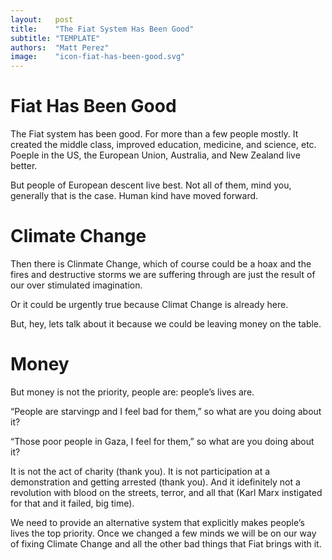 ```yaml
---
layout:   post
title:    "The Fiat System Has Been Good"
subtitle: "TEMPLATE"
authors:  "Matt Perez"
image:    "icon-fiat-has-been-good.svg"
---
```


<div style="display:none; ">
 <p>Time for an alternative to the bug.</p>
</div>

<h1>Fiat Has Been Good</h1>
 <p>The Fiat system has been good. For more than a few people mostly. It created the middle class, improved education, medicine, and science, etc. Poeple in the US, the European Union, Australia, and New Zealand live better.</p>
 
 <p>But people of European descent live best. Not all of them, mind you, generally that is the case. Human kind have moved forward.</p>

 <h1>Climate Change</h1>
  <p>Then there is Clinmate Change, which of course could be a hoax and the fires and destructive storms we are suffering through are just the result of our over stimulated imagination.</p>
  
  <p>Or it could be urgently true because Climat Change is already here.</p>
  
  <p>But, hey, lets talk about it because we could be leaving money on the table.</p>

<h1>Money</h1>
  <p>But money is not the priority, people are: people&rsquo;s lives are.</p>
   <div class="_citation" >
    <p>&ldquo;People are starvingp and I feel bad for them,&rdquo; so what are you doing about it?</p>
    <p>&ldquo;Those poor people in Gaza, I feel for them,&rdquo; so what are you doing about it?</p>
   </div>

  <p>It is not the act of charity (thank you). It is not participation at a demonstration and getting arrested (thank you). And it idefinitely not a revolution with blood on the streets, terror, and all that (Karl Marx instigated for that and it failed, big time).</p>
  
  <p>We need to provide an alternative system that explicitly makes people&rsquo;s lives the top priority. Once we changed a few minds we will be on our way of fixing Climate Change and all the other bad things that Fiat brings with it.</p>